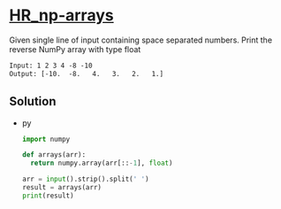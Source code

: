 # [HR_np-arrays](https://www.hackerrank.com/challenges/np-arrays)

Given single line of input containing space separated numbers.
Print the reverse NumPy array with type float

```txt
Input: 1 2 3 4 -8 -10
Output: [-10.  -8.   4.   3.   2.   1.]
```

## Solution

* py

  ```py
  import numpy

  def arrays(arr):
    return numpy.array(arr[::-1], float)

  arr = input().strip().split(' ')
  result = arrays(arr)
  print(result)
  ```
